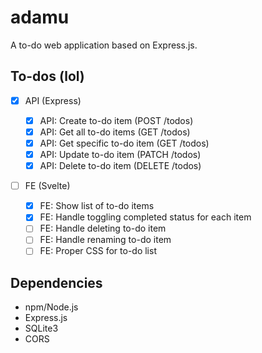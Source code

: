 # adamu

A to-do web application based on Express.js.

## To-dos (lol)

- [x] API (Express)

  - [x] API: Create to-do item (POST /todos)
  - [x] API: Get all to-do items (GET /todos)
  - [x] API: Get specific to-do item (GET /todos)
  - [x] API: Update to-do item (PATCH /todos)
  - [x] API: Delete to-do item (DELETE /todos)

- [ ] FE (Svelte)

  - [x] FE: Show list of to-do items
  - [x] FE: Handle toggling completed status for each item
  - [ ] FE: Handle deleting to-do item
  - [ ] FE: Handle renaming to-do item
  - [ ] FE: Proper CSS for to-do list

## Dependencies

- npm/Node.js
- Express.js
- SQLite3
- CORS
